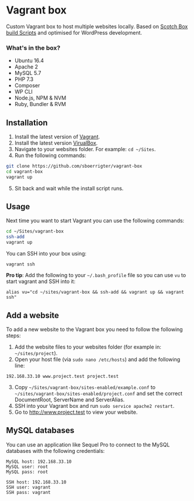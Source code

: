 # Vagrant box

Custom Vagrant box to host multiple websites locally. Based on [Scotch Box build Scripts](https://github.com/scotch-io/scotch-box-build-scripts) and optimised for WordPress development.

### What's in the box?

- Ubuntu 16.4
- Apache 2
- MySQL 5.7
- PHP 7.3
- Composer
- WP CLI
- Node.js, NPM & NVM
- Ruby, Bundler & RVM

## Installation

1. Install the latest version of [Vagrant](https://www.vagrantup.com/downloads.html).
2. Install the latest version [VirualBox](https://www.virtualbox.org/wiki/Downloads).
3. Navigate to your websites folder. For example: `cd ~/Sites`.
4. Run the following commands:

```bash
git clone https://github.com/sboerrigter/vagrant-box
cd vagrant-box
vagrant up
```
5. Sit back and wait while the install script runs.

## Usage

Next time you want to start Vagrant you can use the following commands:

```bash
cd ~/Sites/vagrant-box
ssh-add
vagrant up
```

You can SSH into your box using:

```
vagrant ssh
```

**Pro tip**: Add the following to your `~/.bash_profile` file so you can use `vu` to start vagrant and SSH into it:

```
alias vu="cd ~/sites/vagrant-box && ssh-add && vagrant up && vagrant ssh"
```

## Add a website

To add a new website to the Vagrant box you need to follow the following steps:

1. Add the website files to your websites folder (for example in: `~/sites/project`).
2. Open your host file (via `sudo nano /etc/hosts`) and add the following line:

`192.168.33.10 www.project.test project.test`

3. Copy `~/Sites/vagrant-box/sites-enabled/example.conf` to `~/sites/vagrant-box/sites-enabled/project.conf` and set the correct DocumentRoot, ServerName and ServerAlias.
4. SSH into your Vagrant box and run `sudo service apache2 restart`.
5. Go to http://www.project.test to view your website.

## MySQL databases

You can use an application like Sequel Pro to connect to the MySQL databases with the following credentials:

```
MySQL host: 192.168.33.10
MySQL user: root
MySQL pass: root

SSH host: 192.168.33.10
SSH user: vagrant
SSH pass: vagrant
```